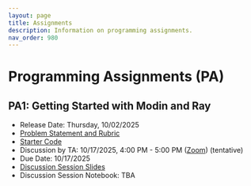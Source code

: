 ```yaml
---
layout: page
title: Assignments
description: Information on programming assignments.
nav_order: 980
---
```


# Programming Assignments (PA) 

## PA1: Getting Started with Modin and Ray

- Release Date: Thursday, 10/02/2025
- [Problem Statement and Rubric](../assets/problem_statements/dsc204fall2025_assignment_1.pdf)
- [Starter Code](https://drive.google.com/file/d/1gVaAsZnEIQz6kHphsB-kt8Y0H7ajgOuB/view?usp=drive_link)
- Discussion by TA: 10/17/2025, 4:00 PM - 5:00 PM ([Zoom](https://ucsd.zoom.us/j/99453442891)) (tentative)
- Due Date: 10/17/2025
- [Discussion Session Slides](https://docs.google.com/presentation/d/1X2rVTsSJuCJAHcrT6_r346QICx8IsBOvWsO6COroULU/edit?slide=id.g388b1d7d5b8_0_0#slide=id.g388b1d7d5b8_0_0)
- Discussion Session Notebook: TBA

<script src="../assets/darkmode.js"></script>
<script>
  window.addEventListener("DOMContentLoaded", (event) => {
    onLoad();
});
</script>
